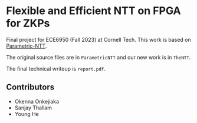 # Flexible and Efficient NTT on FPGA for ZKPs
Final project for ECE6950 (Fall 2023) at Cornell Tech. This work is based on [Parametric-NTT](https://github.com/acmert/parametric-ntt).

The original source files are in `ParametricNTT` and our new work is in `TheNTT`. 

The final technical writeup is `report.pdf`.

## Contributors
- Okenna Onkejiaka
- Sanjay Thallam
- Young He
